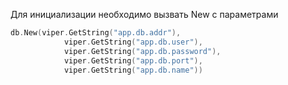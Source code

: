 Для инициализации необходимо вызвать New с параметрами

```go
db.New(viper.GetString("app.db.addr"),
			viper.GetString("app.db.user"),
			viper.GetString("app.db.password"),
			viper.GetString("app.db.port"),
			viper.GetString("app.db.name"))
```
